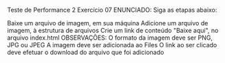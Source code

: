 Teste de Performance 2
Exercício 07
ENUNCIADO:
Siga as etapas abaixo:

Baixe um arquivo de imagem, em sua máquina
Adicione um arquivo de imagem, à estrutura de arquivos
Crie um link de conteúdo "Baixe aqui", no arquivo index.html
OBSERVAÇÕES:
O formato da imagem deve ser PNG, JPG ou JPEG
A imagem deve ser adicionada ao Files
O link ao ser clicado deve efetuar o download do arquivo que foi adicionado